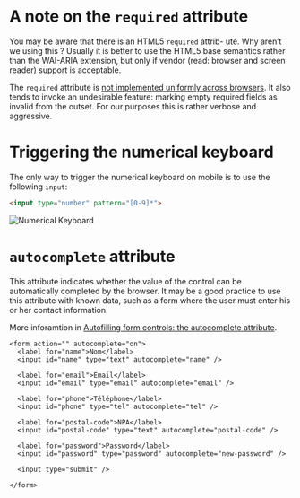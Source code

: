 # A note on the `required` attribute

You may be aware that there is an HTML5 `required` attrib- ute. Why aren’t we using this ? Usually it is better to use the HTML5 base semantics rather than the WAI-ARIA extension, but only if vendor (read: browser and screen reader) support is acceptable.

The `required` attribute is [not implemented uniformly across browsers](http://caniuse.com/#feat=form-validation). It also tends to invoke an undesirable feature: marking empty required fields as invalid from the outset. For our purposes this is rather verbose and aggressive.

# Triggering the numerical keyboard

The only way to trigger the numerical keyboard on mobile is to use the following `input`:

```html
<input type="number" pattern="[0-9]*">
```

![Numerical Keyboard](../raw/input/numerical-keyboard.png)

# `autocomplete` attribute

This attribute indicates whether the value of the control can be automatically completed by the browser. It may be a good practice to use this attribute with known data, such as a form where the user must enter his or her contact information.

More inforamtion in [Autofilling form controls: the autocomplete attribute](https://www.w3.org/TR/html5/forms.html#autofilling-form-controls:-the-autocomplete-attribute).

```
<form action="" autocomplete="on">
  <label for="name">Nom</label>
  <input id="name" type="text" autocomplete="name" />

  <label for="email">Email</label>
  <input id="email" type="email" autocomplete="email" />

  <label for="phone">Téléphone</label>
  <input id="phone" type="tel" autocomplete="tel" />

  <label for="postal-code">NPA</label>
  <input id="postal-code" type="text" autocomplete="postal-code" />

  <label for="password">Password</label>
  <input id="password" type="password" autocomplete="new-password" />

  <input type="submit" />

</form>
```
